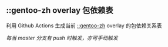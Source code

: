 ## ::gentoo-zh overlay 包依赖表

利用 Github Actions 生成当前 [::gentoo-zh](https://github.com/microcai/gentoo-zh) overlay 的包依赖关系表

_每当 master 分支有 push 时触发，亦可手动触发_
